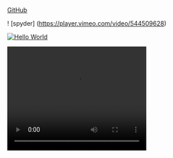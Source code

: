 [GitHub](http://github.com)

! [spyder] (https://player.vimeo.com/video/544509628)


[![Hello World](https://i.imgur.com/Ot5DWAW.png)](https://player.vimeo.com/video/544509628 "Not Everything Is AWESOME")


<video width="320" height="240" controls>
  <source src="https://player.vimeo.com/video/544509628" type="video/mp4">
</video>

